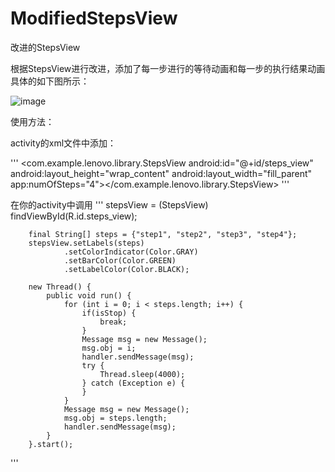 # ModifiedStepsView
改进的StepsView

根据StepsView进行改进，添加了每一步进行的等待动画和每一步的执行结果动画
具体的如下图所示：


![image](https://github.com/gpfduoduo/ModifiedStepsView/tree/master/ModifiedStepsView/gif/device-2015-08-18-135551.png "效果图")


使用方法：

activity的xml文件中添加：

'''
<com.example.lenovo.library.StepsView
        android:id="@+id/steps_view"
        android:layout_height="wrap_content"
        android:layout_width="fill_parent"
        app:numOfSteps="4"></com.example.lenovo.library.StepsView>
'''

在你的activity中调用
'''
stepsView = (StepsView) findViewById(R.id.steps_view);

        final String[] steps = {"step1", "step2", "step3", "step4"};
        stepsView.setLabels(steps)
                .setColorIndicator(Color.GRAY)
                .setBarColor(Color.GREEN)
                .setLabelColor(Color.BLACK);

        new Thread() {
            public void run() {
                for (int i = 0; i < steps.length; i++) {
                    if(isStop) {
                        break;
                    }
                    Message msg = new Message();
                    msg.obj = i;
                    handler.sendMessage(msg);
                    try {
                        Thread.sleep(4000);
                    } catch (Exception e) {
                    }
                }
                Message msg = new Message();
                msg.obj = steps.length;
                handler.sendMessage(msg);
            }
        }.start();
'''
